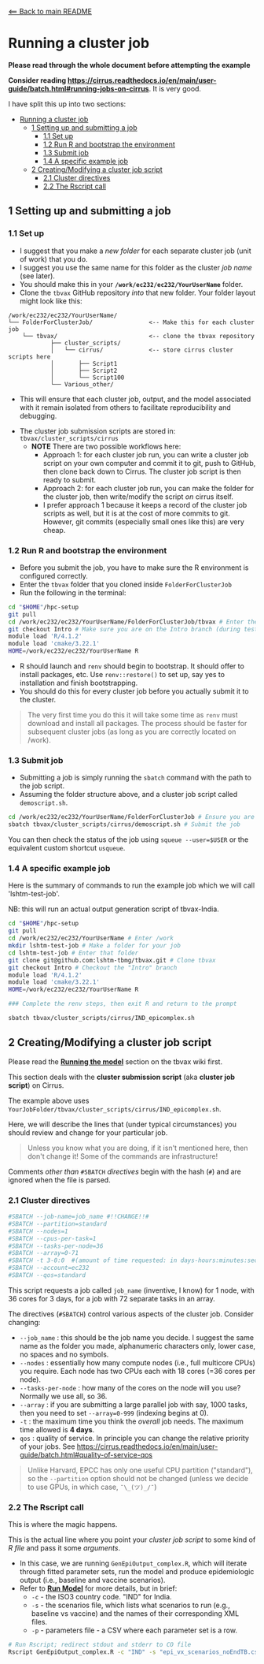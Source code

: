 [<== Back to main README](README.md)

# Running a cluster job

**Please read through the whole document before attempting the example**

**Consider reading <https://cirrus.readthedocs.io/en/main/user-guide/batch.html#running-jobs-on-cirrus>**. It is very good.

I have split this up into two sections:

- [Running a cluster job](#running-a-cluster-job)
  - [1 Setting up and submitting a job](#1-setting-up-and-submitting-a-job)
    - [1.1 Set up](#11-set-up)
    - [1.2 Run R and bootstrap the environment](#12-run-r-and-bootstrap-the-environment)
    - [1.3 Submit job](#13-submit-job)
    - [1.4 A specific example job](#14-a-specific-example-job)
  - [2 Creating/Modifying a cluster job script](#2-creatingmodifying-a-cluster-job-script)
    - [2.1 Cluster directives](#21-cluster-directives)
    - [2.2 The Rscript call](#22-the-rscript-call)

## 1 Setting up and submitting a job

### 1.1 Set up

* I suggest that you make a _new folder_ for each separate cluster job (unit of work) that you do.
* I suggest you use the same name for this folder as the cluster _job name_ (see later).
* You should make this in your **`/work/ec232/ec232/YourUserName`** folder.
* Clone the `tbvax` GitHub repository _into_ that new folder. Your folder layout might look like this:

```
/work/ec232/ec232/YourUserName/
└── FolderForClusterJob/                <-- Make this for each cluster job
    └── tbvax/                          <-- clone the tbvax repository
            ├── cluster_scripts/
            │   └── cirrus/             <-- store cirrus cluster scripts here
            │       ├── Script1
            │       ├── Script2
            │       └── Script100
            └── Various_other/
```

* This will ensure that each cluster job, output, and the model associated with it remain isolated from others to facilitate reproducibility and debugging.

- The cluster job submission scripts are stored in: `tbvax/cluster_scripts/cirrus`
  - **NOTE** There are two possible workflows here:
    - Approach 1: for each cluster job run, you can write a cluster job script on your own computer and commit it to git, push to GitHub, then clone back down to Cirrus. The cluster job script is then ready to submit.
    - Approach 2: for each cluster job run, you can make the folder for the cluster job, then write/modify the script _on_ cirrus itself.
    - I prefer approach 1 because it keeps a record of the cluster job scripts as well, but it is at the cost of more commits to git. However, git commits (especially small ones like this) are very cheap.

### 1.2 Run R and bootstrap the environment

- Before you submit the job, you have to make sure the R environment is configured correctly.
- Enter the `tbvax` folder that you cloned inside `FolderForClusterJob`
- Run the following in the terminal:

```bash
cd "$HOME"/hpc-setup
git pull
cd /work/ec232/ec232/YourUserName/FolderForClusterJob/tbvax # Enter the correct folder
git checkout Intro # Make sure you are on the Intro branch (during testing and this walkthrough)
module load 'R/4.1.2'
module load 'cmake/3.22.1'
HOME=/work/ec232/ec232/YourUserName R
```

* R should launch and `renv` should begin to bootstrap. It should offer to install packages, etc. Use `renv::restore()` to set up, say yes to installation and finish bootstrapping.
* You should do this for every cluster job before you actually submit it to the cluster.

> The very first time you do this it will take some time as `renv` must download and install all packages. The process should be faster for subsequent cluster jobs (as long as you are correctly located on /work).

### 1.3 Submit job

* Submitting a job is simply running the `sbatch` command with the path to the job script.
* Assuming the folder structure above, and a cluster job script called `demoscript.sh`.

```bash
cd /work/ec232/ec232/YourUserName/FolderForClusterJob # Ensure you are in the right place
sbatch tbvax/cluster_scripts/cirrus/demoscript.sh # Submit the job
```

You can then check the status of the job using `squeue --user=$USER` or the equivalent custom shortcut `usqueue`.

### 1.4 A specific example job

Here is the summary of commands to run the example job which we will call 'lshtm-test-job'.

NB: this will run an actual output generation script of tbvax-India.

```bash
cd "$HOME"/hpc-setup
git pull
cd /work/ec232/ec232/YourUserName # Enter /work
mkdir lshtm-test-job # Make a folder for your job
cd lshtm-test-job # Enter that folder
git clone git@github.com:lshtm-tbmg/tbvax.git # Clone tbvax
git checkout Intro # Checkout the "Intro" branch
module load 'R/4.1.2'
module load 'cmake/3.22.1'
HOME=/work/ec232/ec232/YourUserName R

### Complete the renv steps, then exit R and return to the prompt

sbatch tbvax/cluster_scripts/cirrus/IND_epicomplex.sh
```

## 2 Creating/Modifying a cluster job script

Please read the [**Running the model**][run-model] section on the tbvax wiki first.

This section deals with the **cluster submission script** (aka **cluster job script**) on Cirrus.

The example above uses `YourJobFolder/tbvax/cluster_scripts/cirrus/IND_epicomplex.sh`.

Here, we will describe the lines that (under typical circumstances) you should review and change for your particular job.

> Unless you know what you are doing, if it isn't mentioned here, then don't change it! Some of the commands are infrastructure!

Comments _other than_ `#SBATCH` _directives_ begin with the hash (`#`) and are ignored when the file is parsed.

### 2.1 Cluster directives

```bash
#SBATCH --job-name=job_name #!!CHANGE!!#
#SBATCH --partition=standard
#SBATCH --nodes=1
#SBATCH --cpus-per-task=1 
#SBATCH --tasks-per-node=36 
#SBATCH --array=0-71 
#SBATCH -t 3-0:0  #(amount of time requested: in days-hours:minutes:seconds, or just minutes)
#SBATCH --account=ec232
#SBATCH --qos=standard
```

This script requests a job called `job_name` (inventive, I know) for 1 node, with 36 cores for 3 days, for a job with 72 separate tasks in an array.

The directives (`#SBATCH`) control various aspects of the cluster job. Consider changing:

- `--job_name` : this should be the job name you decide. I suggest the same name as the folder you made, alphanumeric characters only, lower case, no spaces and no symbols.
- `--nodes` : essentially how many compute nodes (i.e., full multicore CPUs) you require. Each node has two CPUs each with 18 cores (=36 cores per node).
- `--tasks-per-node` : how many of the cores on the node will you use? Normally we use all, so 36.
- `--array` : if you are submitting a large parallel job with say, 1000 tasks, then you need to set `--array=0-999` (indexing begins at 0).
- `-t` : the maximum time you think the _overall_ job needs. The maximum time allowed is **4 days**.
- `qos` : quality of service. In principle you can change the relative priority of your jobs. See <https://cirrus.readthedocs.io/en/main/user-guide/batch.html#quality-of-service-qos>

> Unlike Harvard, EPCC has only one useful CPU partition ("standard"), so the `--partition` option should not be changed (unless we decide to use GPUs, in which case, `¯\_(ツ)_/¯`)

### 2.2 The Rscript call

This is where the magic happens.

This is the actual line where you point your _cluster job script_ to some kind of _R file_ and pass it some _arguments_.

* In this case, we are running `GenEpiOutput_complex.R`, which will iterate through fitted parameter sets, run the model and produce epidemiologic output (i.e., baseline and vaccine scenarios).
* Refer to [**Run Model**][run-model] for more details, but in brief:
  * `-c` - the ISO3 country code. "IND" for India.
  * `-s` - the scenarios file, which lists what scenarios to run (e.g., baseline vs vaccine) and the names of their corresponding XML files.
  * `-p` - parameters file - a CSV where each parameter set is a row.

```bash
# Run Rscript; redirect stdout and stderr to CO file
Rscript GenEpiOutput_complex.R -c "IND" -s "epi_vx_scenarios_noEndTB.csv" -p "IND_params.csv" >& "${CON}" || log "RScript Failed"
```

[run-model]: https://github.com/lshtm-tbmg/tbvax/wiki/Running-a-single-country-model#running-the-model
